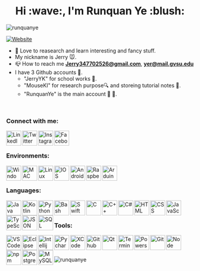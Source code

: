 <h1 align="center">Hi :wave:, I'm Runquan Ye :blush:</h1>

<p> <img src="https://komarev.com/ghpvc/?username=runquanye&label=Profile%20views&color=0e75b6&style=flat" alt="runquanye"> </p>

[![Website](https://img.shields.io/website?label=RunquanYe.com&style=for-the-badge&url=https%3A%2F%2FRunquanYe.com)](https://RunquanYe.com)


- :seedling: Love to reasearch and learn interesting and fancy stuff.
- My nickname is Jerry :mouse:.
- :mailbox_closed: How to reach me **Jerry347702526@gmail.com**,  **yer@mail.gvsu.edu**
- I have 3 Github accounts :open_file_folder:.
  + "JerryYK" for school works :school:.
  + "MouseKI" for research purpose:mag: and storeing tutorial notes :floppy_disk:.
  + "RunquanYe" is the main account :star2: :dizzy:.

<br />

### Connect with me:
[<img align="left" alt="LinkedIn" width="40px" src="https://img.icons8.com/fluent/48/000000/linkedin.png"/>][linkedin]
[<img align="left" alt="Twitter" width="40px" src="https://img.icons8.com/fluent/48/000000/twitter.png"/>][twitter]
[<img align="left" alt="Instagram" width="40px" src="https://img.icons8.com/fluent/48/000000/instagram-new.png"/>][instagram]
[<img align="left" alt="Facebook" width="40px" src="https://img.icons8.com/color/48/000000/facebook.png"/>][facebook]

<br />
<br />

### Environments:
<img align="left" alt="Windows" width="40px" src="https://img.icons8.com/fluent/48/000000/windows-10.png"/>
<img align="left" alt="MAC" width="40px" src="https://img.icons8.com/color/48/000000/mac-logo.png"/>
<img align="left" alt="Linux" width="40px" src="https://img.icons8.com/color/48/000000/linux.png"/>
<img align="left" alt="IOS" width="40px" src="https://img.icons8.com/color/50/000000/ios-logo.png"/>
<img align="left" alt="Android" width="40px" src="https://img.icons8.com/color/48/000000/android-os.png"/>
<img align="left" alt="RaspberryPi" width="40px" src="https://img.icons8.com/color/48/000000/raspberry-pi.png"/>
<img align="left" alt="Arduino" width="40px" src="https://img.icons8.com/fluent/48/000000/arduino.png"/>

<br />
<br />

### Languages:

[<img align="left" alt="Java" width="40px" src="https://img.icons8.com/nolan/64/java-coffee-cup-logo.png"/>][Java]
<img align="left" alt="Kotlin" width="40px" src="https://img.icons8.com/color/48/000000/kotlin.png"/>
[<img align="left" alt="Python" width="40px" src="https://img.icons8.com/color/48/000000/python--v1.png"/>][Python]
[<img align="left" alt="Bash" width="40px" src="https://icons8.com/icon/9MJf0ngDwS8z/bash"/>][Bash]
<img align="left" alt="Swift" width="40px" src="https://img.icons8.com/fluency/48/000000/swift.png"/>
[<img align="left" alt="C" width="40px" src="https://img.icons8.com/color/48/000000/c-programming.png"/>][C]
<img align="left" alt="C++" width="40px" src="https://img.icons8.com/color/48/000000/c-plus-plus-logo.png"/>
<img align="left" alt="C#" width="40px" src="https://img.icons8.com/color/48/000000/c-sharp-logo-2.png"/>
<img align="left" alt="HTML" width="40px" src="https://img.icons8.com/color/48/000000/html-5--v1.png"/>
<img align="left" alt="CSS" width="40px" src="https://img.icons8.com/color/48/000000/css3.png"/>
<img align="left" alt="JavaScript" width="40px" src="https://img.icons8.com/color/48/000000/javascript--v1.png"/>
<img align="left" alt="TypeScript" width="40px" src="https://img.icons8.com/color/48/000000/typescript.png"/>
<img align="left" alt="JSON" width="40px" src="https://img.icons8.com/color/48/000000/json-download.png"/>
[<img align="left" alt="SQL" width="40px" src="https://img.icons8.com/plasticine/100/000000/oracle-pl-sql--v3.png"/>][SQL]

<br />
<br />

### Tools:
<img align="left" alt="VS Code" width="40px" src="https://img.icons8.com/color/48/000000/visual-studio-code-2019.png"/>
<img align="left" alt="Eclipse" width="40px" src="https://img.icons8.com/officexs/40/000000/java-eclipse.png"/>
<img img align="left" alt="Intellij" width="40px" src="https://img.icons8.com/color/48/000000/intellij-idea.png"/>
<img img align="left" alt="Pycharm" width="40px" src="https://img.icons8.com/color/48/000000/pycharm.png"/>
<img img align="left" alt="XCode" width="40px"  src="https://img.icons8.com/color/48/000000/xcode.png"/>
<img img align="left" alt="Github" width="40px" src="https://img.icons8.com/material-outlined/48/000000/github.png"/>
<img img align="left" alt="Qt" width="40px" src="https://upload.wikimedia.org/wikipedia/commons/0/0b/Qt_logo_2016.svg" alt="qt" width="40" height="40"/>
<img img align="left" alt="Terminal" width="40px" src="https://img.icons8.com/color/40/000000/console.png"/>
<img img align="left" alt="Powershell" width="40px" src="https://img.icons8.com/color/48/000000/powershell.png"/>
<img align="left" alt="Git" width="40px" src="https://img.icons8.com/color/48/000000/git.png"/>
<img align="left" alt="Node" width="40px" src="https://img.icons8.com/color/48/000000/nodejs.png"/>
<img align="left" alt="npm" width="40px" src="https://img.icons8.com/color/48/000000/npm.png"/>
<img align="left" alt="Postgresql" width="40px" src="https://img.icons8.com/color/50/000000/postgreesql.png"/>
<img align="left" alt="MySQL" width="40px" src="https://img.icons8.com/fluency/48/000000/mysql-logo.png"/>

<br />
<br />


###

<p><img align="left" src="https://github-readme-stats.vercel.app/api/top-langs?username=runquanye&show_icons=true&locale=en&layout=compact" alt="runquanye" /></p>

<br />
<br />

[twitter]: https://twitter.com/Jerry_Ye_
[instagram]: https://www.instagram.com/jerry_ye_/
[linkedin]: https://www.linkedin.com/in/runquanye/
[facebook]: https://www.facebook.com/jerry.ye.777

[Java]: https://github.com/RunquanYe/Java
[C]: https://github.com/RunquanYe/C
[Python]: https://github.com/RunquanYe/Python
[Bash]: https://github.com/RunquanYe/Bash
[SQL]: https://github.com/RunquanYe/DemoProjects/tree/main/PostgreSQL
